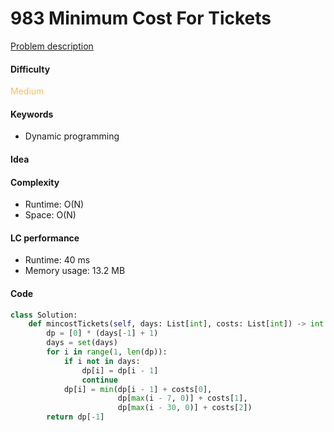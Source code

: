 983 Minimum Cost For Tickets
=======================
[Problem description](https://leetcode.com/problems/minimum-cost-for-tickets/)

#### Difficulty
<span style="color:#FABC60">Medium</span>

#### Keywords
- Dynamic programming
  
#### Idea

#### Complexity
- Runtime: O(N)
- Space: O(N)
  
#### LC performance
- Runtime: 40 ms
- Memory usage: 13.2 MB

#### Code
```python
class Solution:
    def mincostTickets(self, days: List[int], costs: List[int]) -> int:
        dp = [0] * (days[-1] + 1)
        days = set(days)
        for i in range(1, len(dp)):
            if i not in days:
                dp[i] = dp[i - 1]
                continue
            dp[i] = min(dp[i - 1] + costs[0], 
                        dp[max(i - 7, 0)] + costs[1],  
                        dp[max(i - 30, 0)] + costs[2]) 
        return dp[-1]
```